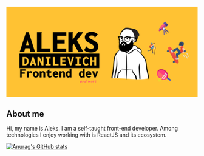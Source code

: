 <!--### Hi there, I'm Alex 👋-->

<!--
**annms-fnc/annms-fnc** is a ✨ _special_ ✨ repository because its `README.md` (this file) appears on your GitHub profile.
Here are some ideas to get you started:
- 🔭 I’m currently working on ...
- 🌱 I’m currently learning ...
- 👯 I’m looking to collaborate on ...
- 🤔 I’m looking for help with ...
- 💬 Ask me about ...
- 📫 How to reach me: ...
- 😄 Pronouns: ...
- ⚡ Fun fact: ...
-->
![alt text](https://github.com/danleks/danleks/blob/main/mybio.svg)

## About me
Hi, my name is Aleks. I am a self-taught front-end developer. Among technologies I enjoy working with is ReactJS and its ecosystem.

[![Anurag's GitHub stats](https://github-readme-stats.vercel.app/api?username=danleks)](https://github.com/danleks/github-readme-stats)


<!--
Icons made by <a href="https://www.flaticon.com/authors/freepik" title="Freepik">Freepik</a> from <a href="https://www.flaticon.com/" title="Flaticon">www.flaticon.com</a>
Icons made by <a href="https://www.flaticon.com/authors/monkik" title="monkik">Monkik</a> from <a href="https://www.flaticon.com/" title="Flaticon">www.flaticon.com</a>
-->
